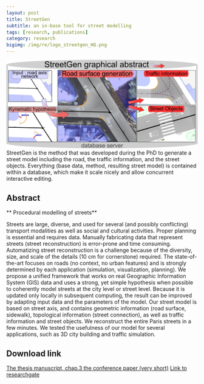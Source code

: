 ```yaml
---
layout: post
title: StreetGen
subtitle: an in-base tool for street modelling
tags: [research, publications]
category: research
bigimg: /img/re/logo_streetgen_HQ.png
---
```

![StreetGen Graphical abstract](/img/re/streetgen_graphical_abstract.png)
StreetGen is the method that was developed during the PhD to generate a street model including the road, the traffic information, and the street objects.
Everything (base data, method, resulting street model) is contained within a database, which make it scale nicely and allow concurrent interactive editing.

## Abstract

** Procedural modelling of streets**



Streets are large, diverse, and used for several (and possibly conflicting) transport
modalities as well as social and cultural activities. Proper planning is essential and requires
data. Manually fabricating data that represent streets (street reconstruction) is
error-prone and time consuming. Automatizing street reconstruction is a challenge because
of the diversity, size, and scale of the details (10 cm for cornerstone) required. The
state-of-the-art focuses on roads (no context, no urban features) and is strongly determined
by each application (simulation, visualization, planning). We propose a unified
framework that works on real Geographic Information System (GIS) data and uses a
strong, yet simple hypothesis when possible to coherently model streets at the city level
or street level. Because it is updated only locally in subsequent computing, the result
can be improved by adapting input data and the parameters of the model. Our street
model is based on street axis, and contains geometric information (road surface, sidewalk),
topological information (street connection), as well as traffic information and 
street objects. We reconstruct the entire Paris streets in a few minutes. We tested the
usefulness of our model for several applications, such as 3D city building and traffic
simulation.


## Download link
[The thesis manuscript, chap.3 ](https://github.com/Remi-C/inverse_procedural_street_modelling)
[the conference paper (very short)](/img/re/Cura_2015_StreetGen.pdf) 
[Link to researchgate](https://www.researchgate.net/publication/283184997_STREETGEN_IN-BASE_PROCEDURAL-BASED_ROAD_GENERATION)
